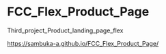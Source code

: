 # FCC_Flex_Product_Page

Third_project_Product_landing_page_flex

https://sambuka-a.github.io/FCC_Flex_Product_Page/
